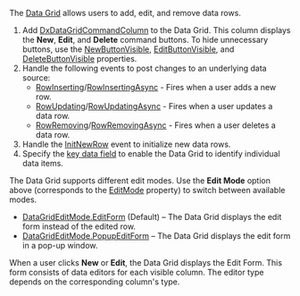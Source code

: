 The [Data Grid](https://docs.devexpress.com/Blazor/DevExpress.Blazor.DxDataGrid-1) allows users to add, edit, and remove data rows.

1.  Add [DxDataGridCommandColumn](https://docs.devexpress.com/Blazor/DevExpress.Blazor.DxDataGridCommandColumn) to the Data Grid. This column displays the **New**, **Edit**, and **Delete** command buttons. To hide unnecessary buttons, use the [NewButtonVisible](https://docs.devexpress.com/Blazor/DevExpress.Blazor.DxDataGridCommandColumn.NewButtonVisible), [EditButtonVisible](https://docs.devexpress.com/Blazor/DevExpress.Blazor.DxDataGridCommandColumn.EditButtonVisible), and [DeleteButtonVisible](https://docs.devexpress.com/Blazor/DevExpress.Blazor.DxDataGridCommandColumn.DeleteButtonVisible) properties.
2.  Handle the following events to post changes to an underlying data source:
    *   [RowInserting](https://docs.devexpress.com/Blazor/DevExpress.Blazor.DxDataGrid-1.RowInserting)/[RowInsertingAsync](https://docs.devexpress.com/Blazor/DevExpress.Blazor.DxDataGrid-1.RowInsertingAsync) - Fires when a user adds a new row.
    *   [RowUpdating](https://docs.devexpress.com/Blazor/DevExpress.Blazor.DxDataGrid-1.RowUpdating)/[RowUpdatingAsync](https://docs.devexpress.com/Blazor/DevExpress.Blazor.DxDataGrid-1.RowUpdatingAsync) - Fires when a user updates a data row.
    *   [RowRemoving](https://docs.devexpress.com/Blazor/DevExpress.Blazor.DxDataGrid-1.RowRemoving)/[RowRemovingAsync](https://docs.devexpress.com/Blazor/DevExpress.Blazor.DxDataGrid-1.RowRemovingAsync) - Fires when a user deletes a data row.
3.  Handle the [InitNewRow](https://docs.devexpress.com/Blazor/DevExpress.Blazor.DxDataGrid-1.InitNewRow) event to initialize new data rows.
4.  Specify the [key data field](https://docs.devexpress.com/Blazor/DevExpress.Blazor.DxDataGrid-1.KeyFieldName) to enable the Data Grid to identify individual data items.

The Data Grid supports different edit modes. Use the **Edit Mode** option above (corresponds to the [EditMode](https://docs.devexpress.com/Blazor/DevExpress.Blazor.DxDataGrid-1.EditMode) property) to switch between available modes.

*   [DataGridEditMode.EditForm](https://docs.devexpress.com/Blazor/DevExpress.Blazor.DataGridEditMode) (Default) – The Data Grid displays the edit form instead of the edited row.
*   [DataGridEditMode.PopupEditForm](https://docs.devexpress.com/Blazor/DevExpress.Blazor.DataGridEditMode) – The Data Grid displays the edit form in a pop-up window.

When a user clicks **New** or **Edit**, the Data Grid displays the Edit Form. This form consists of data editors for each visible column. The editor type depends on the corresponding column's type.
